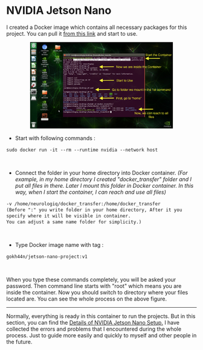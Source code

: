 # NVIDIA Jetson Nano

I created a Docker image which contains all necessary packages for this project. You can pull it [from this link](https://hub.docker.com/r/gokh44n/jetson-nano-project) and start to use.

<p align="center">
<img src="figures/jetson_docker.png"  width="75%" height="75%" >
</p>

* Start with following commands : 
```
sudo docker run -it --rm --runtime nvidia --network host
```
</br>

* Connect the folder in your home directory into Docker container. _(For example, in my home directory I created "docker_transfer" folder and I put all files in there. Later I mount this folder in Docker container. In this way, when I start the container, I can reach and use all files)_ 
```
-v /home/neurologiq/docker_transfer:/home/docker_transfer
(Before ":" you write folder in your home directory, After it you specify where it will be visible in container.
You can adjust a same name folder for simplicity.)
```
</br>

* Type Docker image name with tag :
```
gokh44n/jetson-nano-project:v1
```
</br>

When you type these commands completely, you will be asked your password. Then command line starts with "root" which means you are inside the container. Now you should switch to directory where your files located are. You can see the whole process on the above figure.

---

Normally, everything is ready in this container to run the projects. But in this section, you can find the [Details of NVIDIA Jetson Nano Setup.](XXX) I have collected the errors and problems that I encountered during the whole process. Just to guide more easily and quickly to myself and other people in the future.



